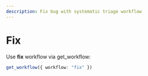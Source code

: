 ```yaml
---
description: Fix bug with systematic triage workflow
---
```


# Fix

Use **fix** workflow via get_workflow:
```typescript
get_workflow({ workflow: "fix" })
```
